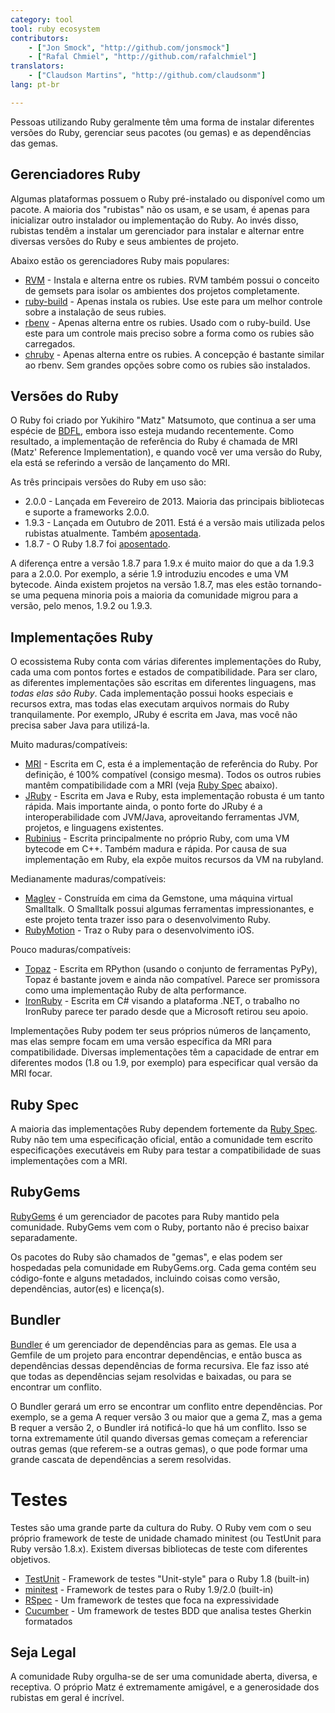 ```yaml
---
category: tool
tool: ruby ecosystem
contributors:
    - ["Jon Smock", "http://github.com/jonsmock"]
    - ["Rafal Chmiel", "http://github.com/rafalchmiel"]
translators:
    - ["Claudson Martins", "http://github.com/claudsonm"]
lang: pt-br

---
```


Pessoas utilizando Ruby geralmente têm uma forma de instalar diferentes versões
do Ruby, gerenciar seus pacotes (ou gemas) e as dependências das gemas.

## Gerenciadores Ruby

Algumas plataformas possuem o Ruby pré-instalado ou disponível como um pacote.
A maioria dos "rubistas" não os usam, e se usam, é apenas para inicializar outro
instalador ou implementação do Ruby. Ao invés disso, rubistas tendêm a instalar
um gerenciador para instalar e alternar entre diversas versões do Ruby e seus
ambientes de projeto.

Abaixo estão os gerenciadores Ruby mais populares:

* [RVM](https://rvm.io/) - Instala e alterna entre os rubies. RVM também possui
  o conceito de gemsets para isolar os ambientes dos projetos completamente.
* [ruby-build](https://github.com/sstephenson/ruby-build) - Apenas instala os
  rubies. Use este para um melhor controle sobre a instalação de seus rubies.
* [rbenv](https://github.com/sstephenson/rbenv) - Apenas alterna entre os rubies.
  Usado com o ruby-build. Use este para um controle mais preciso sobre a forma
  como os rubies são carregados.
* [chruby](https://github.com/postmodern/chruby) - Apenas alterna entre os rubies.
  A concepção é bastante similar ao rbenv. Sem grandes opções sobre como os
  rubies são instalados.

## Versões do Ruby

O Ruby foi criado por Yukihiro "Matz" Matsumoto, que continua a ser uma espécie
de [BDFL](https://en.wikipedia.org/wiki/Benevolent_Dictator_for_Life), embora
isso esteja mudando recentemente. Como resultado, a implementação de referência
do Ruby é chamada de MRI (Matz' Reference Implementation), e quando você ver uma
versão do Ruby, ela está se referindo a versão de lançamento do MRI.

As três principais versões do Ruby em uso são:

* 2.0.0 - Lançada em Fevereiro de 2013. Maioria das principais bibliotecas e 
  suporte a frameworks 2.0.0.
* 1.9.3 - Lançada em Outubro de 2011. Está é a versão mais utilizada pelos rubistas
  atualmente. Também [aposentada](https://www.ruby-lang.org/en/news/2015/02/23/support-for-ruby-1-9-3-has-ended/).
* 1.8.7 - O Ruby 1.8.7 foi
  [aposentado](http://www.ruby-lang.org/en/news/2013/06/30/we-retire-1-8-7/).

A diferença entre a versão 1.8.7 para 1.9.x é muito maior do que a da 1.9.3 para
a 2.0.0. Por exemplo, a série 1.9 introduziu encodes e uma VM bytecode. Ainda
existem projetos na versão 1.8.7, mas eles estão tornando-se uma pequena minoria
pois a maioria da comunidade migrou para a versão, pelo menos, 1.9.2 ou 1.9.3.

## Implementações Ruby

O ecossistema Ruby conta com várias diferentes implementações do Ruby, cada uma
com pontos fortes e estados de compatibilidade. Para ser claro, as diferentes
implementações são escritas em diferentes linguagens, mas *todas elas são Ruby*.
Cada implementação possui hooks especiais e recursos extra, mas todas elas
executam arquivos normais do Ruby tranquilamente. Por exemplo, JRuby é escrita
em Java, mas você não precisa saber Java para utilizá-la.

Muito maduras/compatíveis:

* [MRI](https://github.com/ruby/ruby) - Escrita em C, esta é a implementação de
  referência do Ruby. Por definição, é 100% compatível (consigo mesma). Todos os
  outros rubies mantêm compatibilidade com a MRI (veja [Ruby Spec](#ruby-spec) abaixo).
* [JRuby](http://jruby.org/) - Escrita em Java e Ruby, esta implementação
  robusta é um tanto rápida. Mais importante ainda, o ponto forte do JRuby é a
  interoperabilidade com JVM/Java, aproveitando ferramentas JVM, projetos, e
  linguagens existentes.
* [Rubinius](http://rubini.us/) - Escrita principalmente no próprio Ruby, com
  uma VM bytecode em C++. Também madura e rápida. Por causa de sua implementação
  em Ruby, ela expõe muitos recursos da VM na rubyland.

Medianamente maduras/compatíveis:

* [Maglev](http://maglev.github.io/) - Construída em cima da Gemstone, uma
  máquina virtual Smalltalk. O Smalltalk possui algumas ferramentas impressionantes,
  e este projeto tenta trazer isso para o desenvolvimento Ruby.
* [RubyMotion](http://www.rubymotion.com/) - Traz o Ruby para o desenvolvimento iOS.

Pouco maduras/compatíveis:

* [Topaz](http://topazruby.com/) - Escrita em RPython (usando o conjunto de
  ferramentas PyPy), Topaz é bastante jovem e ainda não compatível. Parece ser
  promissora como uma implementação Ruby de alta performance.
* [IronRuby](http://ironruby.net/) - Escrita em C# visando a plataforma .NET,
  o trabalho no IronRuby parece ter parado desde que a Microsoft retirou seu apoio.

Implementações Ruby podem ter seus próprios números de lançamento, mas elas
sempre focam em uma versão específica da MRI para compatibilidade. Diversas
implementações têm a capacidade de entrar em diferentes modos (1.8 ou 1.9, por
exemplo) para especificar qual versão da MRI focar.

## Ruby Spec

A maioria das implementações Ruby dependem fortemente da [Ruby Spec](https://github.com/ruby/spec).
Ruby não tem uma especificação oficial, então a comunidade tem escrito
especificações executáveis em Ruby para testar a compatibilidade de suas
implementações com a MRI.

## RubyGems

[RubyGems](http://rubygems.org/) é um gerenciador de pacotes para Ruby mantido
pela comunidade. RubyGems vem com o Ruby, portanto não é preciso baixar separadamente.

Os pacotes do Ruby são chamados de "gemas", e elas podem ser hospedadas pela 
comunidade em RubyGems.org. Cada gema contém seu código-fonte e alguns metadados,
incluindo coisas como versão, dependências, autor(es) e licença(s).

## Bundler

[Bundler](http://bundler.io/) é um gerenciador de dependências para as gemas.
Ele usa a Gemfile de um projeto para encontrar dependências, e então busca as
dependências dessas dependências de forma recursiva. Ele faz isso até que todas 
as dependências sejam resolvidas e baixadas, ou para se encontrar um conflito.

O Bundler gerará um erro se encontrar um conflito entre dependências. Por exemplo, 
se a gema A requer versão 3 ou maior que a gema Z, mas a gema B requer a versão 
2, o Bundler irá notificá-lo que há um conflito. Isso se torna extremamente útil
quando diversas gemas começam a referenciar outras gemas (que referem-se a outras
gemas), o que pode formar uma grande cascata de dependências a serem resolvidas.

# Testes

Testes são uma grande parte da cultura do Ruby. O Ruby vem com o seu próprio 
framework de teste de unidade chamado minitest (ou TestUnit para Ruby versão 1.8.x). 
Existem diversas bibliotecas de teste com diferentes objetivos.

* [TestUnit](http://ruby-doc.org/stdlib-1.8.7/libdoc/test/unit/rdoc/Test/Unit.html) - 
  Framework de testes "Unit-style" para o Ruby 1.8 (built-in)
* [minitest](http://ruby-doc.org/stdlib-2.0.0/libdoc/minitest/rdoc/MiniTest.html) - 
  Framework de testes para o Ruby 1.9/2.0 (built-in)
* [RSpec](http://rspec.info/) - Um framework de testes que foca na expressividade
* [Cucumber](http://cukes.info/) - Um framework de testes BDD que analisa testes Gherkin formatados

## Seja Legal

A comunidade Ruby orgulha-se de ser uma comunidade aberta, diversa, e receptiva.
O próprio Matz é extremamente amigável, e a generosidade dos rubistas em geral
é incrível.
